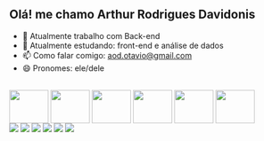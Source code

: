 ## Olá! me chamo Arthur Rodrigues Davidonis


- 🔭 Atualmente trabalho com Back-end
- 🌱 Atualmente estudando: front-end e análise de dados
- 📫 Como falar comigo: aod.otavio@gmail.com
- 😄 Pronomes: ele/dele

<div style="display: inline_block"><br>
  <img align="center"  height="60" width="70" src="https://cdn.jsdelivr.net/gh/devicons/devicon@latest/icons/php/php-original.svg" />
  <img align="center"   height="60" width="70" src="https://cdn.jsdelivr.net/gh/devicons/devicon@latest/icons/mysql/mysql-original-wordmark.svg" />
  <img align="center"  height="60" width="70" src="https://cdn.jsdelivr.net/gh/devicons/devicon@latest/icons/azuresqldatabase/azuresqldatabase-original.svg" />
  <img align="center"  height="60" width="70" src="https://cdn.jsdelivr.net/gh/devicons/devicon@latest/icons/html5/html5-original-wordmark.svg" />
  <img align="center"  height="60" width="70" src="https://cdn.jsdelivr.net/gh/devicons/devicon@latest/icons/css3/css3-original-wordmark.svg" />
  <img align="center"  height="60" width="70" src="https://cdn.jsdelivr.net/gh/devicons/devicon@latest/icons/python/python-original.svg" />





 
</div>

<div> 
  <a href="https://www.youtube.com/channel/UC_-uuuZbY0AAt9CViNzvc-Q" target="_blank"><img src="https://img.shields.io/badge/YouTube-FF0000?style=for-the-badge&logo=youtube&logoColor=white" target="_blank"></a>
  <a href="https://instagram.com/rafaballerini" target="_blank"><img src="https://img.shields.io/badge/-Instagram-%23E4405F?style=for-the-badge&logo=instagram&logoColor=white" target="_blank"></a>
 	<a href="https://www.twitch.tv/rafaballerinii" target="_blank"><img src="https://img.shields.io/badge/Twitch-9146FF?style=for-the-badge&logo=twitch&logoColor=white" target="_blank"></a>
 <a href="https://discord.gg/wagxzStdcR" target="_blank"><img src="https://img.shields.io/badge/Discord-7289DA?style=for-the-badge&logo=discord&logoColor=white" target="_blank"></a> 
  <a href = "mailto:contatorafaballerini@gmail.com"><img src="https://img.shields.io/badge/-Gmail-%23333?style=for-the-badge&logo=gmail&logoColor=white" target="_blank"></a>
  <a href="https://www.linkedin.com/in/rafaella-ballerini-45875016a" target="_blank"><img src="https://img.shields.io/badge/-LinkedIn-%230077B5?style=for-the-badge&logo=linkedin&logoColor=white" target="_blank"></a> 
  
</div>

